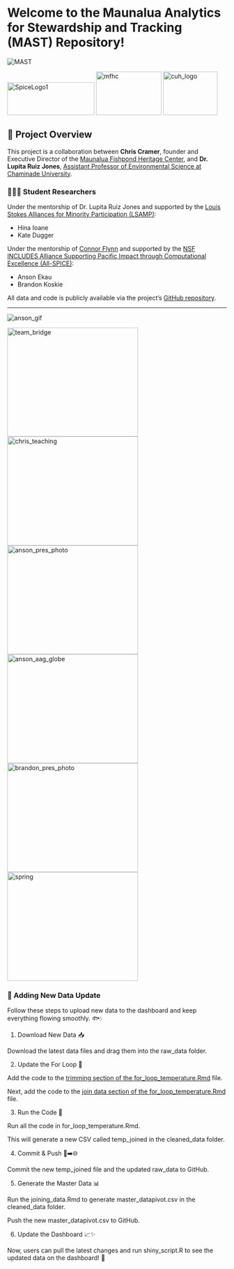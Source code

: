 # Welcome to the Maunalua Analytics for Stewardship and Tracking (MAST) Repository!

![MAST](https://github.com/user-attachments/assets/118080b7-4e40-4109-858a-43452b18286e)


<img src="https://github.com/NSF-ALL-SPICE-Alliance/MFHC/assets/76076246/79951e4f-d012-47aa-b917-e1aea2179957" alt="SpiceLogo1" width="200" height="75">

<img src="https://github.com/NSF-ALL-SPICE-Alliance/MFHC/assets/76076246/103060ad-2896-45b4-bf2d-06bec3d8119f" alt="mfhc" width="150" height="100">

<img src="https://github.com/NSF-ALL-SPICE-Alliance/MFHC/assets/76076246/a2fc9fd6-ea5a-4e7d-ad61-52f3d0951dd6" alt="cuh_logo" width="125" height="100">


## 🌺 Project Overview

This project is a collaboration between **Chris Cramer**, founder and Executive Director of the [Maunalua Fishpond Heritage Center](https://maunaluafishpond.org/), and **Dr. Lupita Ruiz Jones**, [Assistant Professor of Environmental Science at Chaminade University](https://lupita-ruiz-jones.squarespace.com/).

### 👩🏽‍🔬 Student Researchers

Under the mentorship of Dr. Lupita Ruiz Jones and supported by the [Louis Stokes Alliances for Minority Participation (LSAMP)](https://www.nsf.gov/funding/opportunities/lsamp-louis-stokes-alliances-minority-participation):

- Hina Ioane  
- Kate Dugger

Under the mentorship of [Connor Flynn](https://connorflynn.github.io/) and supported by the [NSF INCLUDES Alliance Supporting Pacific Impact through Computational Excellence (All-SPICE)](https://www.nsfspicealliance.org/):

- Anson Ekau  
- Brandon Koskie

All data and code is publicly available via the project’s [GitHub repository](https://github.com/NSF-ALL-SPICE-Alliance/MFHC).

---




![anson_gif](https://github.com/NSF-ALL-SPICE-Alliance/MFHC/assets/76076246/ec7c1917-672c-4071-b319-eeb4f2ffade8)



<img src="https://github.com/NSF-ALL-SPICE-Alliance/MFHC/assets/76076246/1a3799c5-3501-4702-bf05-ef731d2ad1f7" alt="team_bridge" width="300" height="250">

<img src="https://github.com/NSF-ALL-SPICE-Alliance/MFHC/assets/76076246/c4a99b0e-744f-41fd-b0be-c818e528cf23" alt="chris_teaching" width="300" height="250">

<img src="https://github.com/NSF-ALL-SPICE-Alliance/MFHC/assets/76076246/86409f9e-81f9-4188-b52d-4d6e2e0557b7" alt="anson_pres_photo" width="300" height="250">

<img src="https://github.com/NSF-ALL-SPICE-Alliance/MFHC/assets/76076246/e220ca48-b1dd-4448-b363-7d4944c5166c" alt="anson_aag_globe" width="300" height="250">

<img src="https://github.com/NSF-ALL-SPICE-Alliance/MFHC/assets/76076246/ab8a56ff-6241-40f9-b8c3-2b3486398d29" alt="brandon_pres_photo" width="300" height="250">

<img src="https://github.com/NSF-ALL-SPICE-Alliance/MFHC/assets/76076246/b37be1fc-44e8-4887-8c9e-4a60d80adb68" alt="spring" width="300" height="250">



### 🌊 Adding New Data Update

Follow these steps to upload new data to the dashboard and keep everything flowing smoothly. 🐟💧

1. Download New Data 📥

Download the latest data files and drag them into the raw_data folder.

2. Update the For Loop 🔄

Add the code to the [trimming section of the for_loop_temperature.Rmd](https://github.com/NSF-ALL-SPICE-Alliance/MFHC/blob/7a64ecf53d1c734bceba0186795d9604cfadaf45/for_loop_cleaning_scripts/for_loop_temperature.Rmd#L124C2-L124C10) file.

Next, add the code to the [join data section of the for_loop_temperature.Rmd](https://github.com/NSF-ALL-SPICE-Alliance/MFHC/blob/7a64ecf53d1c734bceba0186795d9604cfadaf45/for_loop_cleaning_scripts/for_loop_temperature.Rmd#L301) file.

3. Run the Code 🚀

Run all the code in for_loop_temperature.Rmd.

This will generate a new CSV called temp_joined in the cleaned_data folder.

4. Commit & Push 💾➡️🌐

Commit the new temp_joined file and the updated raw_data to GitHub.

5. Generate the Master Data 📊

Run the joining_data.Rmd to generate master_datapivot.csv in the cleaned_data folder.

Push the new master_datapivot.csv to GitHub.

6. Update the Dashboard 📈✨

Now, users can pull the latest changes and run shiny_script.R to see the updated data on the dashboard! 🎉

